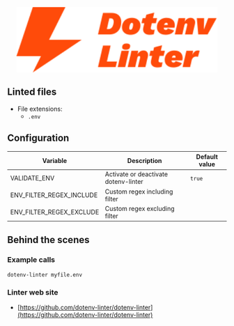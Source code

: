 <!-- markdownlint-disable MD033 MD041 -->
<!-- Generated by .automation/build.py, please do not update manually -->

<div align="center">
  <a href="https://github.com/dotenv-linter/dotenv-linter" target="blank" title="Visit linter Web Site">
    <img src="https://raw.githubusercontent.com/dotenv-linter/dotenv-linter/master/logo.svg" alt="dotenv-linter" height="150px">
  </a>
</div>

## Linted files

- File extensions:
  - `.env`

## Configuration

| Variable | Description | Default value |
| ----------------- | -------------- | -------------- |
| VALIDATE_ENV | Activate or deactivate dotenv-linter | `true` |
| ENV_FILTER_REGEX_INCLUDE | Custom regex including filter |  |
| ENV_FILTER_REGEX_EXCLUDE | Custom regex excluding filter |  |

## Behind the scenes

### Example calls

```shell
dotenv-linter myfile.env
```

### Linter web site
- [https://github.com/dotenv-linter/dotenv-linter](https://github.com/dotenv-linter/dotenv-linter)

